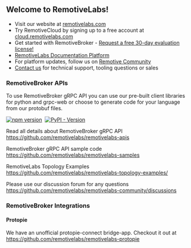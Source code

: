 ## Welcome to RemotiveLabs!

* Visit our website at [remotivelabs.com](https://remotivelabs.com?utm_campaign=remotivelabs/.github&utm_source=github&utm_medium=docs&utm_content=website_link)
* Try RemotiveCloud by signing up to a free account at [cloud.remotivelabs.com](https://cloud.remotivelabs.com/)
* Get started with RemotiveBroker - [Request a free 30-day evaluation license!](https://docs.remotivelabs.com/docs/remotive-broker/?utm_campaign=remotivelabs/.github&utm_source=github&utm_medium=docs&utm_content=getting_started_broker_docs_link)
* [RemotiveLabs Documentation Platform](https://docs.remotivelabs.com?utm_campaign=remotivelabs/.github&utm_source=github&utm_medium=docs&utm_content=docs_link)
* For platform updates, follow us on [Remotive Community](https://github.com/remotivelabs/remotivelabs-community/discussions/categories/product-updates)
* [Contact us](https://remotivelabs.com/contact/?utm_campaign=remotivelabs/.github&utm_source=github&utm_medium=docs&utm_content=contact_us_link) for technical support, tooling questions or sales 

### RemotiveBroker APIs

To use RemotiveBroker gRPC API you can use our
pre-built client libraries for python and grpc-web or choose to generate code
for your language from our protobuf files.

[![npm version](https://img.shields.io/npm/v/remotivelabs-grpc-web-stubs.svg)](https://www.npmjs.com/package/remotivelabs-grpc-web-stubs)&nbsp;
[![PyPI - Version](https://img.shields.io/pypi/v/remotivelabs-broker.svg)](https://pypi.org/project/remotivelabs-broker)

Read all details about RemotiveBroker gRPC API <br>
https://github.com/remotivelabs/remotivelabs-apis

RemotiveBroker gRPC API sample code <br>
https://github.com/remotivelabs/remotivelabs-samples

RemotiveLabs Topology Examples
https://github.com/remotivelabs/remotivelabs-topology-examples/

Please use our discussion forum for any questions <br>
https://github.com/remotivelabs/remotivelabs-community/discussions

### RemotiveBroker Integrations

#### Protopie

We have an unofficial protopie-connect bridge-app.
Checkout it out at https://github.com/remotivelabs/remotivelabs-protopie


